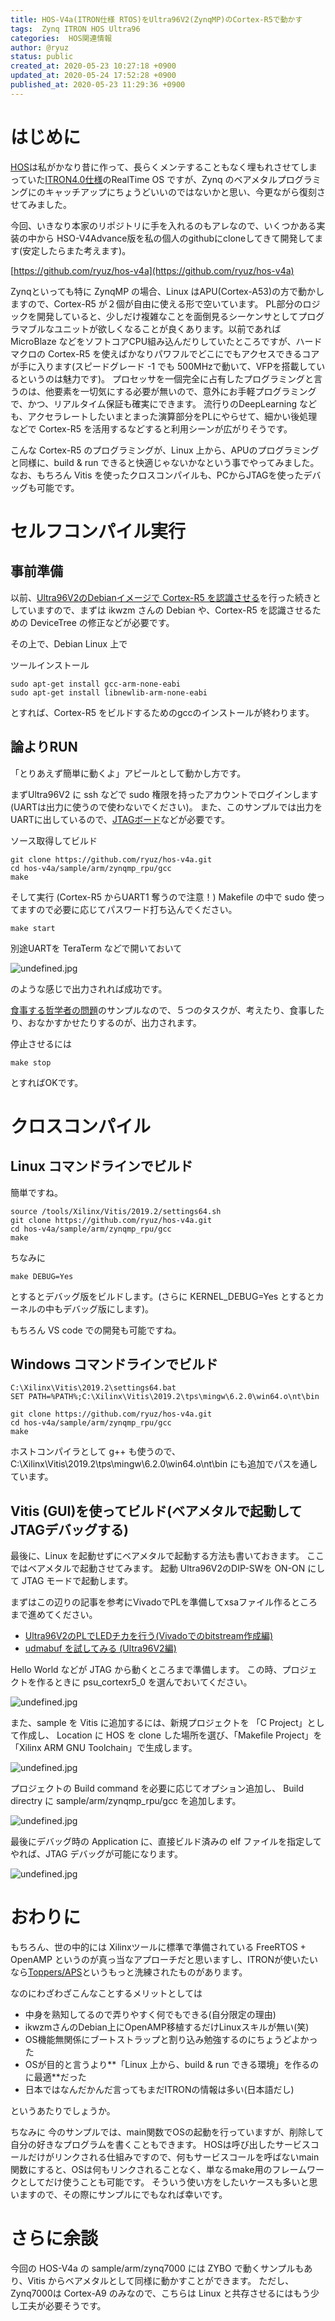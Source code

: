 ```yaml
---
title: HOS-V4a(ITRON仕様 RTOS)をUltra96V2(ZynqMP)のCortex-R5で動かす
tags:  Zynq ITRON HOS Ultra96
categories:  HOS関連情報
author: @ryuz
status: public
created_at: 2020-05-23 10:27:18 +0900
updated_at: 2020-05-24 17:52:28 +0900
published_at: 2020-05-23 11:29:36 +0900
---
```

# はじめに

[HOS](https://ja.osdn.net/projects/hos/)は私がかなり昔に作って、長らくメンテすることもなく埋もれさせてしまっていた[ITRON4.0仕様](http://www.ertl.jp/ITRON/SPEC/mitron4-j.html)のRealTime OS ですが、Zynq のベアメタルプログラミングにのキャッチアップにちょうどいいのではないかと思い、今更ながら復刻させてみました。

今回、いきなり本家のリポジトリに手を入れるのもアレなので、いくつかある実装の中から HSO-V4Advance版を私の個人のgithubにcloneしてきて開発してます(安定したらまた考えます)。

[https://github.com/ryuz/hos-v4a](https://github.com/ryuz/hos-v4a)

Zynqといっても特に ZynqMP の場合、Linux はAPU(Cortex-A53)の方で動かしますので、Cortex-R5 が２個が自由に使える形で空いています。
PL部分のロジックを開発していると、少しだけ複雑なことを面倒見るシーケンサとしてプログラマブルなユニットが欲しくなることが良くあります。以前であれば MicroBlaze などをソフトコアCPU組み込んだりしていたところですが、ハードマクロの Cortex-R5 を使えばかなりパワフルでどこにでもアクセスできるコアが手に入ります(スピードグレード -1 でも 500MHzで動いて、VFPを搭載しているというのは魅力です)。
プロセッサを一個完全に占有したプログラミングと言うのは、他要素を一切気にする必要が無いので、意外にお手軽プログラミングで、かつ、リアルタイム保証も確実にできます。
流行りのDeepLearning なども、アクセラレートしたいまとまった演算部分をPLにやらせて、細かい後処理などで Cortex-R5 を活用するなどすると利用シーンが広がりそうです。

こんな Cortex-R5 のプログラミングが、Linux 上から、APUのプログラミングと同様に、build & run できると快適じゃないかなという事でやってみました。
なお、もちろん Vitis を使ったクロスコンパイルも、PCからJTAGを使ったデバッグも可能です。


# セルフコンパイル実行

## 事前準備

以前、[Ultra96V2のDebianイメージで Cortex-R5 を認識させる](https://ryuz.qrunch.io/entries/Eba3tiggSYkkOICC)を行った続きとしていますので、まずは ikwzm さんの Debian や、Cortex-R5 を認識させるための DeviceTree の修正などが必要です。

その上で、Debian Linux 上で

ツールインストール
```
sudo apt-get install gcc-arm-none-eabi
sudo apt-get install libnewlib-arm-none-eabi
```
とすれば、Cortex-R5 をビルドするためのgccのインストールが終わります。

## 論よりRUN
「とりあえず簡単に動くよ」アピールとして動かし方です。

まずUltra96V2 に ssh などで sudo 権限を持ったアカウントでログインします(UARTは出力に使うので使わないでください)。
また、このサンプルでは出力をUARTに出しているので、[JTAGボード](https://www.avnet.com/shop/japan/products/avnet-engineering-services/aes-acc-u96-jtag-3074457345636446168/)などが必要です。

ソース取得してビルド

```
git clone https://github.com/ryuz/hos-v4a.git
cd hos-v4a/sample/arm/zynqmp_rpu/gcc
make
```

そして実行 (Cortex-R5 からUART1 奪うので注意！)
Makefile の中で sudo 使ってますので必要に応じてパスワード打ち込んでください。

```
make start
```

別途UARTを TeraTerm などで開いておいて

![undefined.jpg](https://s3.qrunch.io/59cab6e63f867537831d0afd33beba97.png)

のような感じで出力されれば成功です。

[食事する哲学者の問題](https://ja.wikipedia.org/wiki/%E9%A3%9F%E4%BA%8B%E3%81%99%E3%82%8B%E5%93%B2%E5%AD%A6%E8%80%85%E3%81%AE%E5%95%8F%E9%A1%8C)のサンプルなので、５つのタスクが、考えたり、食事したり、おなかすかせたりするのが、出力されます。

停止させるには

```
make stop
```

とすればOKです。

# クロスコンパイル

## Linux コマンドラインでビルド
簡単ですね。

```
source /tools/Xilinx/Vitis/2019.2/settings64.sh
git clone https://github.com/ryuz/hos-v4a.git
cd hos-v4a/sample/arm/zynqmp_rpu/gcc
make
```
ちなみに

```
make DEBUG=Yes
```
とするとデバッグ版をビルドします。(さらに KERNEL_DEBUG=Yes とするとカーネルの中もデバッグ版にします)。

もちろん VS code での開発も可能ですね。


## Windows コマンドラインでビルド

```
C:\Xilinx\Vitis\2019.2\settings64.bat
SET PATH=%PATH%;C:\Xilinx\Vitis\2019.2\tps\mingw\6.2.0\win64.o\nt\bin

git clone https://github.com/ryuz/hos-v4a.git
cd hos-v4a/sample/arm/zynqmp_rpu/gcc
make
```
ホストコンパイラとして g++ も使うので、C:\Xilinx\Vitis\2019.2\tps\mingw\6.2.0\win64.o\nt\bin にも追加でパスを通しています。


## Vitis (GUI)を使ってビルド(ベアメタルで起動してJTAGデバッグする)

最後に、Linux を起動せずにベアメタルで起動する方法も書いておきます。
ここではベアメタルで起動させてみます。
起動 Ultra96V2のDIP-SWを ON-ON にして JTAG モードで起動します。

まずはこの辺りの記事を参考にVivadoでPLを準備してxsaファイル作るところまで進めてください。

- [Ultra96V2のPLでLEDチカを行う(Vivadoでのbitstream作成編)](https://ryuz.qrunch.io/entries/pr9UyKzOjTgKbieb)
- [udmabuf を試してみる (Ultra96V2編)](https://ryuz.qrunch.io/entries/TDI9ZcCSyZZSo332)

Hello World などが JTAG から動くところまで準備します。
この時、プロジェクトを作るときに psu_cortexr5_0 を選んでおいてください。

![undefined.jpg](https://s3.qrunch.io/dcfa537a7d1064d3a9e6bf863f8a2ce5.png)

また、sample を Vitis に追加するには、新規プロジェクトを 「C Project」として作成し、 Location に HOS を clone した場所を選び、「Makefile Project」を「Xilinx ARM GNU Toolchain」で生成します。

![undefined.jpg](https://s3.qrunch.io/dd97db2251d2080f584c6754fab67d0a.png)

プロジェクトの Build command を必要に応じてオプション追加し、 Build directry に sample/arm/zynqmp_rpu/gcc を追加します。

![undefined.jpg](https://s3.qrunch.io/686f002bf69c1b5e9016a9126e93671b.png)

最後にデバッグ時の Application に、直接ビルド済みの elf ファイルを指定してやれば、JTAG デバッグが可能になります。

![undefined.jpg](https://s3.qrunch.io/141a69d5a4cc2550fef6998969e1db45.png)


# おわりに

もちろん、世の中的には Xilinxツールに標準で準備されている FreeRTOS + OpenAMP というのが真っ当なアプローチだと思いますし、ITRONが使いたいなら[Toppers/APS](https://www.toppers.jp/asp-kernel.html)というもっと洗練されたものがあります。

なのにわざわざこんなことするメリットとしては

- 中身を熟知してるので弄りやすく何でもできる(自分限定の理由)
- ikwzmさんのDebian上にOpenAMP移植するだけLinuxスキルが無い(笑)
- OS機能無関係にブートストラップと割り込み勉強するのにちょうどよかった
- OSが目的と言うより**「Linux 上から、build & run できる環境」を作るのに最適**だった
- 日本ではなんだかんだ言ってもまだITRONの情報は多い(日本語だし)

というあたりでしょうか。

ちなみに 今のサンプルでは、main関数でOSの起動を行っていますが、削除して自分の好きなプログラムを書くこともできます。
HOSは呼び出したサービスコールだけがリンクされる仕組みですので、何もサービスコールを呼ばないmain関数にすると、OSは何もリンクされることなく、単なるmake用のフレームワークとしてだけ使うことも可能です。
そういう使い方をしたいケースも多いと思いますので、その際にサンプルにでもなれば幸いです。

# さらに余談

今回の HOS-V4a の sample/arm/zynq7000 には ZYBO で動くサンプルもあり、Vitis からベアメタルとして同様に動かすことができます。
ただし、Zynq7000は Cortex-A9 のみなので、こちらは Linux と共存させるにはもう少し工夫が必要そうです。
